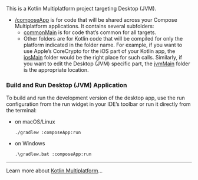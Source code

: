 This is a Kotlin Multiplatform project targeting Desktop (JVM).

* [/composeApp](./composeApp/src) is for code that will be shared across your Compose Multiplatform applications.
  It contains several subfolders:
    - [commonMain](./composeApp/src/commonMain/kotlin) is for code that’s common for all targets.
    - Other folders are for Kotlin code that will be compiled for only the platform indicated in the folder name.
      For example, if you want to use Apple’s CoreCrypto for the iOS part of your Kotlin app,
      the [iosMain](./composeApp/src/iosMain/kotlin) folder would be the right place for such calls.
      Similarly, if you want to edit the Desktop (JVM) specific part, the [jvmMain](./composeApp/src/jvmMain/kotlin)
      folder is the appropriate location.

### Build and Run Desktop (JVM) Application

To build and run the development version of the desktop app, use the run configuration from the run widget
in your IDE’s toolbar or run it directly from the terminal:

- on macOS/Linux
  ```shell
  ./gradlew :composeApp:run
  ```
- on Windows
  ```shell
  .\gradlew.bat :composeApp:run
  ```

---

Learn more about [Kotlin Multiplatform](https://www.jetbrains.com/help/kotlin-multiplatform-dev/get-started.html)…
